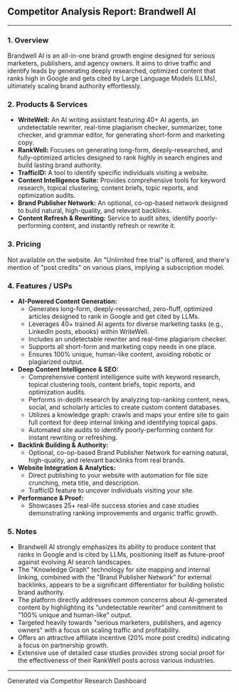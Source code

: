 ## Competitor Analysis Report: Brandwell AI

---

### 1. Overview

Brandwell AI is an all-in-one brand growth engine designed for serious marketers, publishers, and agency owners. It aims to drive traffic and identify leads by generating deeply researched, optimized content that ranks high in Google and gets cited by Large Language Models (LLMs), ultimately scaling brand authority effortlessly.

### 2. Products & Services

*   **WriteWell:** An AI writing assistant featuring 40+ AI agents, an undetectable rewriter, real-time plagiarism checker, summarizer, tone checker, and grammar editor, for generating short-form and marketing copy.
*   **RankWell:** Focuses on generating long-form, deeply-researched, and fully-optimized articles designed to rank highly in search engines and build lasting brand authority.
*   **TrafficID:** A tool to identify specific individuals visiting a website.
*   **Content Intelligence Suite:** Provides comprehensive tools for keyword research, topical clustering, content briefs, topic reports, and optimization audits.
*   **Brand Publisher Network:** An optional, co-op-based network designed to build natural, high-quality, and relevant backlinks.
*   **Content Refresh & Rewriting:** Service to audit sites, identify poorly-performing content, and instantly refresh or rewrite it.

### 3. Pricing

Not available on the website. An "Unlimited free trial" is offered, and there's mention of "post credits" on various plans, implying a subscription model.

### 4. Features / USPs

*   **AI-Powered Content Generation:**
    *   Generates long-form, deeply-researched, zero-fluff, optimized articles designed to rank in Google and get cited by LLMs.
    *   Leverages 40+ trained AI agents for diverse marketing tasks (e.g., LinkedIn posts, ebooks) within WriteWell.
    *   Includes an undetectable rewriter and real-time plagiarism checker.
    *   Supports all short-form and marketing copy needs in one place.
    *   Ensures 100% unique, human-like content, avoiding robotic or plagiarized output.
*   **Deep Content Intelligence & SEO:**
    *   Comprehensive content intelligence suite with keyword research, topical clustering tools, content briefs, topic reports, and optimization audits.
    *   Performs in-depth research by analyzing top-ranking content, news, social, and scholarly articles to create custom content databases.
    *   Utilizes a knowledge graph: crawls and maps your entire site to gain full context for deep internal linking and identifying topical gaps.
    *   Automated site audits to identify poorly-performing content for instant rewriting or refreshing.
*   **Backlink Building & Authority:**
    *   Optional, co-op-based Brand Publisher Network for earning natural, high-quality, and relevant backlinks from real brands.
*   **Website Integration & Analytics:**
    *   Direct publishing to your website with automation for file size crunching, meta title, and description.
    *   TrafficID feature to uncover individuals visiting your site.
*   **Performance & Proof:**
    *   Showcases 25+ real-life success stories and case studies demonstrating ranking improvements and organic traffic growth.

### 5. Notes

*   Brandwell AI strongly emphasizes its ability to produce content that ranks in Google and is cited by LLMs, positioning itself as future-proof against evolving AI search landscapes.
*   The "Knowledge Graph" technology for site mapping and internal linking, combined with the "Brand Publisher Network" for external backlinks, appears to be a significant differentiator for building holistic brand authority.
*   The platform directly addresses common concerns about AI-generated content by highlighting its "undetectable rewriter" and commitment to "100% unique and human-like" output.
*   Targeted heavily towards "serious marketers, publishers, and agency owners" with a focus on scaling traffic and profitability.
*   Offers an attractive affiliate incentive (20% more post credits) indicating a focus on partnership growth.
*   Extensive use of detailed case studies provides strong social proof for the effectiveness of their RankWell posts across various industries.
---
Generated via Competitor Research Dashboard
